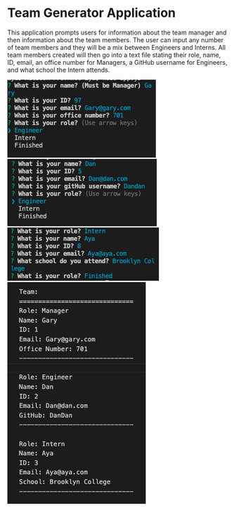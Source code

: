 # Team Generator Application

This application prompts users for information about the team manager and then information about the team members. The user can input any number of team members and they will be a mix between Engineers and Interns. All team members created will then go into a text file stating their role, name, ID, email, an office number for Managers, a GitHub username for Engineers, and what school the Intern attends.

![alt text](./assets/Manager.png)
![alt text](./assets/Engineer.png)
![alt text](./assets/Intern.png)
![alt text](./assets/Text.png)